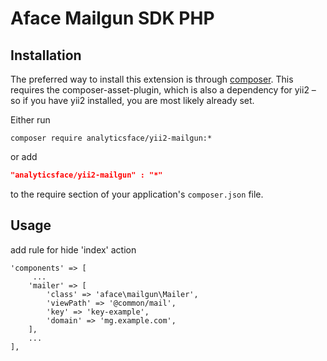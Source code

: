 Aface Mailgun SDK PHP
=====================


Installation
------------
The preferred way to install this extension is through [composer](http://getcomposer.org/download/). This requires the 
composer-asset-plugin, which is also a dependency for yii2 – so if you have yii2 installed, you are most likely already 
set.


Either run

```
composer require analyticsface/yii2-mailgun:*
```
or add

```json
"analyticsface/yii2-mailgun" : "*"
```

to the require section of your application's `composer.json` file.

Usage
-----

add rule for hide 'index' action
```
'components' => [
     ...
    'mailer' => [
        'class' => 'aface\mailgun\Mailer',
        'viewPath' => '@common/mail',
        'key' => 'key-example',
        'domain' => 'mg.example.com',
    ],
    ...
],
```